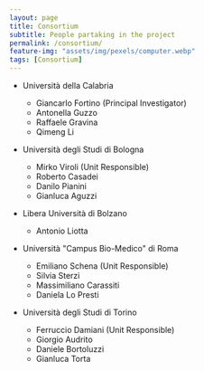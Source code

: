```yaml
---
layout: page
title: Consortium
subtitle: People partaking in the project
permalink: /consortium/
feature-img: "assets/img/pexels/computer.webp"
tags: [Consortium]
---
```


 * Università della Calabria
   - Giancarlo Fortino (Principal Investigator)
   - Antonella Guzzo
   - Raffaele Gravina
   - Qimeng Li
  
 * Università degli Studi di Bologna
   - Mirko Viroli (Unit Responsible)
   - Roberto Casadei
   - Danilo Pianini
   - Gianluca Aguzzi
   
 * Libera Università di Bolzano
   - Antonio Liotta
   
 * Università "Campus Bio-Medico" di Roma
   - Emiliano Schena (Unit Responsible)
   - Silvia Sterzi
   - Massimiliano Carassiti
   - Daniela Lo Presti
   
 * Università degli Studi di Torino
   - Ferruccio Damiani (Unit Responsible)
   - Giorgio Audrito
   - Daniele Bortoluzzi
   - Gianluca Torta
